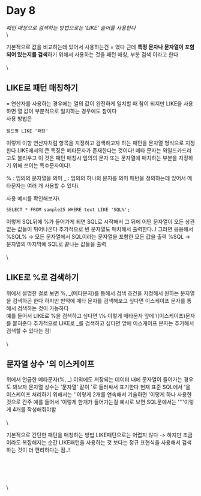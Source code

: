 # Day 8

_패턴 매칭으로 검색하는 방법으로는 'LIKE' 술어를 사용한다_\
\


기본적으로 값을 비교하는데 있어서 사용하는건 = 였다 근데 **특정 문자나 문자열이 포함되어 있는지를 검색**하기 위해서 사용하는 것을 패턴 매칭, 부분 검색 이라고 한다\
\
\


## LIKE로 패턴 매칭하기

\= 연산자를 사용하는 경우에는 열의 값이 완전하게 일치할 때 참이 되지만 LIKE을 사용하면 열 값이 부분적으로 일치하는 경우에도 참이다\
사용 방법은

```
필드명 LIKE '패턴'
```

이렇게 이항 연산자처럼 항목을 지정하고 검색하고자 하는 패턴을 문자열 형식으로 지정한다 LIKE에서의 큰 특징은 메타문자가 존재한다는 것이다! 메타 문자는 와일드카드라고도 불리우고 이 것은 패턴 매칭시 임의의 문자 또는 문자열에 매치하는 부분을 지정하기 위해 쓰이는 특수문자이다\


% : 임의의 문자열을 의미 \_ : 임의의 하나의 문자를 의미 패턴을 정의하는데 있어서 메타문자는 여러 개 사용할 수 있다\


사용 예시를 확인해보자\


```
SELECT * FROM sample25 WHERE text LIKE 'SQL%';
```

이렇게 SQL뒤에 %가 들어가게 되면 SQL로 시작해서 그 뒤에 어떤 문자열이 오든 상관 없는 값들이 튀어나온다 추가적으로 빈 문자열도 매치해서 출력한다..! 그러면 응용해서 %SQL% -> 모든 문자열에서 SQL이라는 문자열을 포함한 모든 값을 출력 %SQL -> 문자열의 마지막에 SQL로 끝나는 값들을 출력\
\
\


## LIKE로 %로 검색하기

위에서 설명한 걸로 보면 %, \_(메타문자)를 통해서 검색 조건을 지정해서 원하는 문자열을 검색하곤 한다 하지만 만약에 메타 문자를 검색해보고 싶다면 이스케이프 문자를 통해서 검색하는 것이 가능하다\
예를 들어서 LIKE로 %을 검색하고 싶다면 \\% 이렇게 메타문자 앞에 \\(이스케이프)문자를 붙혀준다 추가적으로 LIKE로 \_를 검색하고 싶다면 앞에 이스케이프 문자는 추가해서 검색할 수 있다는 점!\
\
\


## 문자열 상수 '의 이스케이프

위에서 언급한 메타문자(%, \_) 이외에도 저장되는 데이터 내에 문자열이 들어가는 경우도 봐보자 문자열 상수는 '문자열' 같이 '로 둘러싸서 표기한다 현재 표준 SQL에서 '을 이스케이프 처리하기 위해서는 ''이렇게 2개를 연속해서 기술하면 '이렇게 하나 사용한 것으로 간주 예를 들어서 '이렇게 한개가 들어가는걸 예시로 보면 SQL문에서는 ''''이렇게 4개를 작성해줘야함\
\
\


기본적으로 간단한 패턴을 매칭하는 방법 LIKE패턴으로는 어렵지 않다 -> 하지만 조금이라도 복잡해지는 순간 LIKE패턴을 사용하는 것 보다는 정규 표현식을 사용해서 검색하는 것이 더 편리하다는 점..!

\
\
\
\
\
